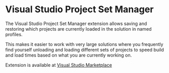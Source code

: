 # Visual Studio Project Set Manager

The Visual Studio Project Set Manager extension allows saving and restoring which projects are currently loaded in the solution in named profiles. 

This makes it easier to work with very large solutions where you frequently find yourself unloading and loading different sets of projects to 
speed build and load times based on what you are currently working on.

Extension is available at [Visual Studio Marketplace](https://marketplace.visualstudio.com/items?itemName=PeterPalotas.AlphaleonisProjectSetManager)
